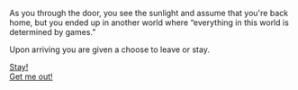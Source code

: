 As you through the door, you see the sunlight and assume that you're back home, but you ended up in another world where “everything in this world is determined by games.”

Upon arriving you are given a choose to leave or stay.

[Stay!](situations/game-world.md)  
[Get me out!](../4-pills.md)